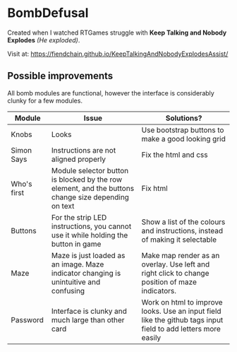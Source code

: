 # BombDefusal

Created when I watched RTGames struggle with **Keep Talking and Nobody Explodes** *(He exploded)*.

Visit at: https://fiendchain.github.io/KeepTalkingAndNobodyExplodesAssist/

## Possible improvements
All bomb modules are functional, however the interface is considerably clunky for a few modules.

| Module | Issue | Solutions? |
| --- | --- | --- |
| Knobs | Looks | Use bootstrap buttons to make a good looking grid |
| Simon Says | Instructions are not aligned properly | Fix the html and css |
| Who's first | Module selector button is blocked by the row element, and the buttons change size depending on text | Fix html |
| Buttons | For the strip LED instructions, you cannot use it while holding the button in game | Show a list of the colours and instructions, instead of making it selectable |
| Maze | Maze is just loaded as an image. Maze indicator changing is unintuitive and confusing | Make map render as an overlay. Use left and right click to change position of maze indicators. |
| Password | Interface is clunky and much large than other card | Work on html to improve looks. Use an input field like the github tags input field to add letters more easily |
